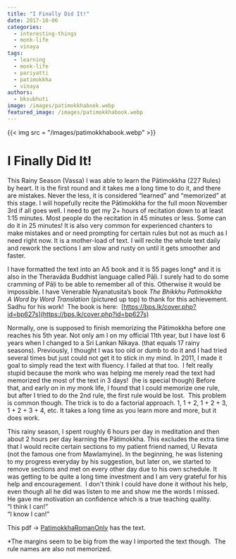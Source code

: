 ```yaml
---
title: "I Finally Did It!"
date: 2017-10-06
categories: 
  - interesting-things
  - monk-life
  - vinaya
tags: 
  - learning
  - monk-life
  - pariyatti
  - patimokkha
  - vinaya
authors: 
  - bksubhuti
image: /images/patimokkhabook.webp
featured_image: /images/patimokkhabook.webp
---
```


{{< img src = "/images/patimokkhabook.webp" >}}

# I Finally Did It!

This Rainy Season (Vassa) I was able to learn the Pātimokkha (227 Rules) by heart. It is the first round and it takes me a long time to do it, and there are mistakes. Never the less, it is considered “learned” and “memorized” at this stage. I will hopefully recite the Pātimokkha for the full moon November 3rd if all goes well. I need to get my 2+ hours of recitation down to at least 1:15 minutes. Most people do the recitation in 45 minutes or less. Some can do it in 25 minutes! It is also very common for experienced chanters to make mistakes and or need prompting for certain rules but not as much as I need right now. It is a mother-load of text. I will recite the whole text daily and rework the sections I am slow and rusty on until it gets smoother and faster.

I have formatted the text into an A5 book and it is 55 pages long\* and it is also in the Theravāda Buddhist language called Pāḷi. I surely had to do some cramming of Pāḷi to be able to remember all of this. Otherwise it would be impossible. I have Venerable Nyanatusita’s book _The Bhikkhu Patimokkha_  
_A Word by Word Translation_ (pictured up top) to thank for this achievement. Sadhu for his work!  The book is here:  [https://bps.lk/cover.php?id=bp627s](https://bps.lk/cover.php?id=bp627s)

Normally, one is supposed to finish memorizing the Pātimokkha before one reaches his 5th year. Not only am I on my official 11th year, but I have lost 6 years when I changed to a Sri Lankan Nikaya. (that equals 17 rainy seasons). Previously, I thought I was too old or dumb to do it and I had tried several times but just could not get it to stick in my mind. In 2011, I made it goal to simply read the text with fluency. I failed at that too.  I felt really stupid because the monk who was helping me merely read the text had memorized the most of the text in 3 days!  (he is special though) Before that, and early on in my monk life, I found that I could memorize one rule, but after I tried to do the 2nd rule, the first rule would be lost.  This problem is common though. The trick is to do a factorial approach. 1, 1 + 2, 1 + 2 + 3, 1 + 2 + 3 + 4, etc. It takes a long time as you learn more and more, but it does work.

This rainy season, I spent roughly 6 hours per day in meditation and then about 2 hours per day learning the Pātimokkha. This excludes the extra time that I would recite certain sections to my patient friend named, U Revata (not the famous one from Mawlamyine). In the beginning, he was listening to my progress everyday by his suggestion, but later on, we started to remove sections and met on every other day due to his own schedule. It was getting to be quite a long time investment and I am very grateful for his help and encouragement.  I don't think I could have done it without his help, even though all he did was listen to me and show me the words I missed.  He gave me motivation an confidence which is a true teaching quality.  
“I think I can!”  
“I know I can!”

This pdf -> [PatimokkhaRomanOnly](assets/PatimokkhaRomanOnly.pdf) has the text.

\*The margins seem to be big from the way I imported the text though.  The rule names are also not memorized.
